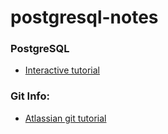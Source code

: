 # postgresql-notes

### PostgreSQL 

* [Interactive tutorial](http://www.postgresql.org/docs/9.5/interactive)

### Git Info:

* [Atlassian git tutorial](https://www.atlassian.com/git/tutorials/what-is-version-control)
